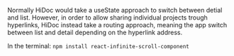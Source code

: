 Normally HiDoc would take a useState approach to switch between detial and list. However, in order to allow sharing individual projects trough hyperlinks, HiDoc instead take a routing approach, meaning the app switch between list and detail depending on the hyperlink address.

In the terminal:
`npm install react-infinite-scroll-component`